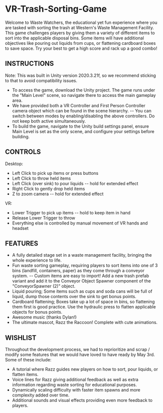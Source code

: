 # VR-Trash-Sorting-Game

Welcome to Waste Watchers, the educational yet fun experience where you are tasked with sorting the trash at Western's Waste Management Facility. This game challenges players by giving them a variety of different items to sort into the applicable disposal bins. Some items will have additional objectives like pouring out liquids from cups, or flattening cardboard boxes to save space. Try your best to get a high score and rack up a good combo!

INSTRUCTIONS
-------------
Note: This was built in Unity version 2020.3.21f, so we recommend sticking to that to avoid compatibility issues.

- To access the game, download the Unity project. The game runs under the "Main Level" scene, so navigate there to access the main gameplay area.
- We have provided both a VR Controller and First Person Controller camera object which can be found in the scene hierarchy.
-- You can switch between modes by enabling/disabling the above controllers. Do not keep both active simultaneously.
- To build the game, navigate to the Unity build settings panel, ensure Main Level is set as the only scene, and configure your settings before building.

CONTROLS
-------------
Desktop:
- Left Click to pick up items or press buttons
- Left Click to throw held items
- Left Click (over sink) to pour liquids -- hold for extended effect
- Right Click to gently drop held items
- Z to zoom camera -- hold for extended effect

VR:
- Lower Trigger to pick up items -- hold to keep item in hand
- Release Lower Trigger to throw
- Everything else is controlled by manual movement of VR hands and headset

FEATURES
-------------
- A fully detailed stage set in a waste management facility, bringing the whole experience to life.
- Fun waste sorting gameplay, requiring players to sort items into one of 3 bins (landfill, containers, paper) as they come through a conveyor system.
-- Custom items are easy to import! Add a new trash prefab variant and add it to the Conveyor Object Spawner component of the "ConveyorSpawner (2)" object.
- Liquid pouring; Some items such as cups and soda cans will be full of liquid, dump those contents over the sink to get bonus points.
- Cardboard flattening; Boxes take up a lot of space in bins, so flattening them first is good practice. Use the hydraulic press to flatten applicable objects for bonus points.
- Awesome music (thanks Dylan!)
- The ultimate mascot, Razz the Raccoon! Complete with cute animations.

WISHLIST
-------------
Throughout the development process, we had to reprioritize and scrap / modify some features that we would have loved to have ready by May 3rd. Some of these include:
- A tutorial where Razz guides new players on how to sort, pour liquids, or flatten items.
- Voice lines for Razz giving additional feedback as well as extra information regarding waste sorting for educational purposes.
- Dynamically scaling difficulty with faster item spawns and more complexity added over time.
- Additional sounds and visual effects providing even more feedback to players.
